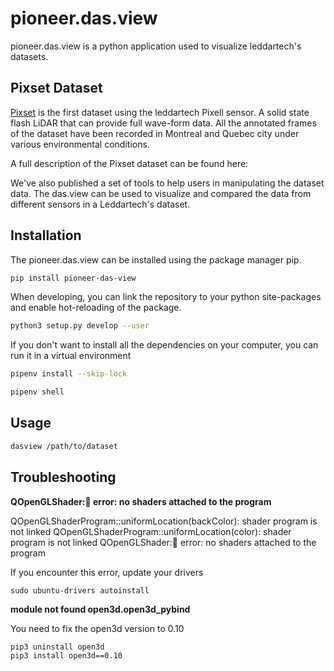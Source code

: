 # pioneer.das.view

pioneer.das.view is a python application used to visualize leddartech's datasets.

## Pixset Dataset
[Pixset](dataset.leddartech.com) is the first dataset using the leddartech Pixell sensor. A solid state flash LiDAR that can provide full wave-form data. All the annotated frames of the dataset have been recorded in Montreal and Quebec city under various environmental conditions. 

A full description of the Pixset dataset can be found here: []()

We've also published a set of tools to help users in manipulating the dataset data. The das.view can be used to visualize and compared the data from different sensors in a Leddartech's dataset.


## Installation

The pioneer.das.view can be installed using the package manager pip.


```bash
pip install pioneer-das-view
```

When developing, you can link the repository to your python site-packages and enable hot-reloading of the package.
```bash
python3 setup.py develop --user
```

If you don't want to install all the dependencies on your computer, you can run it in a virtual environment
```bash
pipenv install --skip-lock

pipenv shell
```

## Usage

```bash
dasview /path/to/dataset

```

## Troubleshooting

**QOpenGLShader::link: error: no shaders attached to the program**

QOpenGLShaderProgram::uniformLocation(backColor): shader program is not linked
QOpenGLShaderProgram::uniformLocation(color): shader program is not linked
QOpenGLShader::link: error: no shaders attached to the program

If you encounter this error, update your drivers
```
sudo ubuntu-drivers autoinstall
```

**module not found open3d.open3d_pybind**

You need to fix the open3d version to 0.10
```
pip3 uninstall open3d
pip3 install open3d==0.10
```
